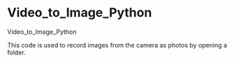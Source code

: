 # Video_to_Image_Python
Video_to_Image_Python

This code is used to record images from the camera as photos by opening a folder.
